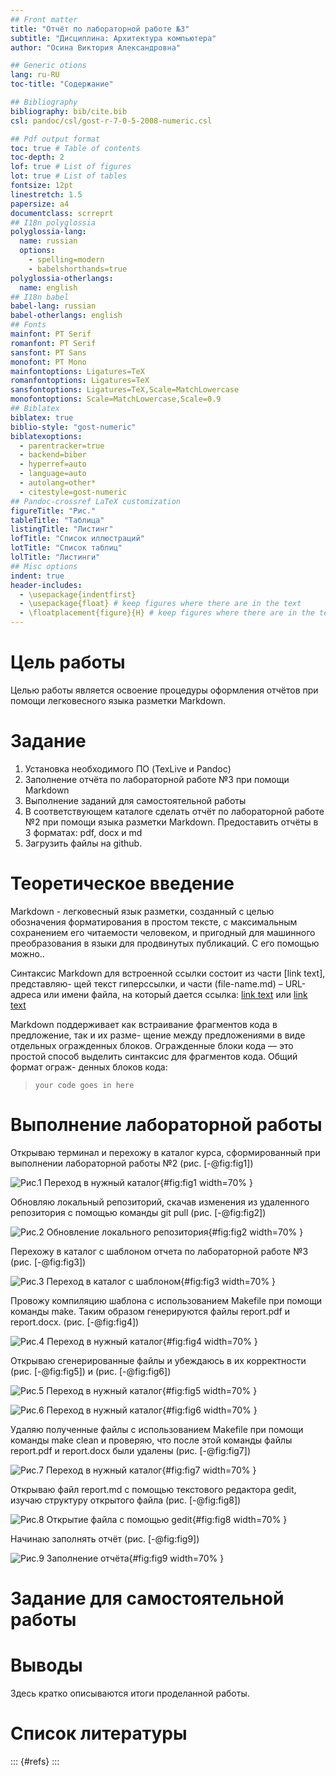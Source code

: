 ```yaml
---
## Front matter
title: "Отчёт по лабораторной работе №3"
subtitle: "Дисциплина: Архитектура компьютера"
author: "Осина Виктория Александровна"

## Generic otions
lang: ru-RU
toc-title: "Содержание"

## Bibliography
bibliography: bib/cite.bib
csl: pandoc/csl/gost-r-7-0-5-2008-numeric.csl

## Pdf output format
toc: true # Table of contents
toc-depth: 2
lof: true # List of figures
lot: true # List of tables
fontsize: 12pt
linestretch: 1.5
papersize: a4
documentclass: scrreprt
## I18n polyglossia
polyglossia-lang:
  name: russian
  options:
	- spelling=modern
	- babelshorthands=true
polyglossia-otherlangs:
  name: english
## I18n babel
babel-lang: russian
babel-otherlangs: english
## Fonts
mainfont: PT Serif
romanfont: PT Serif
sansfont: PT Sans
monofont: PT Mono
mainfontoptions: Ligatures=TeX
romanfontoptions: Ligatures=TeX
sansfontoptions: Ligatures=TeX,Scale=MatchLowercase
monofontoptions: Scale=MatchLowercase,Scale=0.9
## Biblatex
biblatex: true
biblio-style: "gost-numeric"
biblatexoptions:
  - parentracker=true
  - backend=biber
  - hyperref=auto
  - language=auto
  - autolang=other*
  - citestyle=gost-numeric
## Pandoc-crossref LaTeX customization
figureTitle: "Рис."
tableTitle: "Таблица"
listingTitle: "Листинг"
lofTitle: "Список иллюстраций"
lotTitle: "Список таблиц"
lolTitle: "Листинги"
## Misc options
indent: true
header-includes:
  - \usepackage{indentfirst}
  - \usepackage{float} # keep figures where there are in the text
  - \floatplacement{figure}{H} # keep figures where there are in the text
---
```


# Цель работы

Целью работы является освоение процедуры оформления отчётов при помощи легковесного языка разметки Markdown.

# Задание

1. Установка необходимого ПО (TexLive и Pandoc)
2. Заполнение отчёта по лабораторной работе №3 при помощи Markdown
3. Выполнение заданий для самостоятельной работы
3. 	В соответствующем каталоге сделать отчёт по лабораторной работе №2 при помощи языка разметки Markdown. Предоставить отчёты в 3 форматах: pdf, docx и md
3. 	Загрузить файлы на github.

# Теоретическое введение

Markdown - легковесный язык разметки, созданный с целью обозначения форматирования в простом тексте, с максимальным сохранением его читаемости человеком, и пригодный для машинного преобразования в языки для продвинутых публикаций. С его помощью можно..

Синтаксис Markdown для встроенной ссылки состоит из части [link text], представляю-
щей текст гиперссылки, и части (file-name.md) – URL-адреса или имени файла, на который
дается ссылка:
[link text](file-name.md)
или
[link text](http://example.com/ "Необязательная подсказка")

Markdown поддерживает как встраивание фрагментов кода в предложение, так и их разме-
щение между предложениями в виде отдельных огражденных блоков. Огражденные блоки
кода — это простой способ выделить синтаксис для фрагментов кода. Общий формат ограж-
денных блоков кода:

>``` language
>your code goes in here
>```



# Выполнение лабораторной работы

Открываю терминал и перехожу в каталог курса, сформированный при выполнении лабораторной работы №2 (рис. [-@fig:fig1])

![Рис.1 Переход в нужный каталог](image/1.PNG){#fig:fig1 width=70% }

Обновляю локальный репозиторий, скачав изменения из удаленного репозитория с помощью команды git pull (рис. [-@fig:fig2])

![Рис.2 Обновление локального репозитория](image/2.PNG){#fig:fig2 width=70% }

Перехожу в каталог с шаблоном отчета по лабораторной работе №3 (рис. [-@fig:fig3])

![Рис.3 Переход в каталог с шаблоном](image/3.PNG){#fig:fig3 width=70% }

Провожу компиляцию шаблона с использованием Makefile при помощи команды make. Таким образом генерируются файлы report.pdf и report.docx. (рис. [-@fig:fig4])

![Рис.4 Переход в нужный каталог](image/4.PNG){#fig:fig4 width=70% }

Открываю сгенерированные файлы и убеждаюсь в их корректности (рис. [-@fig:fig5]) и (рис. [-@fig:fig6])

![Рис.5 Переход в нужный каталог](image/5.PNG){#fig:fig5 width=70% }

![Рис.6 Переход в нужный каталог](image/6.PNG){#fig:fig6 width=70% }

Удаляю полученные файлы с использованием Makefile при помощи команды make clean и проверяю, что после этой команды файлы report.pdf и report.docx были удалены (рис. [-@fig:fig7])

![Рис.7 Переход в нужный каталог](image/7.PNG){#fig:fig7 width=70% }

Открываю файл report.md c помощью текстового редактора gedit, изучаю структуру открытого файла (рис. [-@fig:fig8])

![Рис.8 Открытие файла с помощью gedit](image/8.PNG){#fig:fig8 width=70% }

Начинаю заполнять отчёт (рис. [-@fig:fig9])

![Рис.9 Заполнение отчёта](image/9.PNG){#fig:fig9 width=70% }

# Задание для самостоятельной работы

# Выводы

Здесь кратко описываются итоги проделанной работы.

# Список литературы

::: {#refs}
:::
